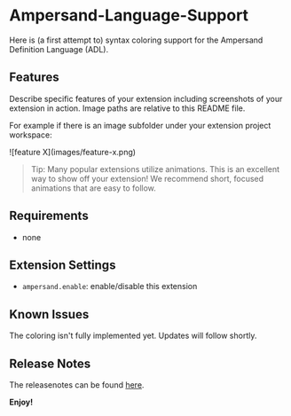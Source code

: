 # Ampersand-Language-Support

Here is (a first attempt to) syntax coloring support for the Ampersand Definition Language (ADL).

## Features

Describe specific features of your extension including screenshots of your extension in action. Image paths are relative to this README file.

For example if there is an image subfolder under your extension project workspace:

\!\[feature X\]\(images/feature-x.png\)

> Tip: Many popular extensions utilize animations. This is an excellent way to show off your extension! We recommend short, focused animations that are easy to follow.

## Requirements

* none

## Extension Settings

* `ampersand.enable`: enable/disable this extension

## Known Issues

The coloring isn't fully implemented yet. Updates will follow shortly.

## Release Notes

The releasenotes can be found [here](./CHANGELOG.md).

**Enjoy!**
